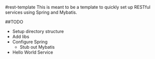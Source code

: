 #rest-template
This is meant to be a template to quickly set up RESTful services using Spring and Mybatis.

##TODO

* Setup directory structure
* Add libs
* Configure Spring
	* Stub out Mybatis
* Hello World Service